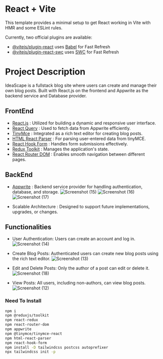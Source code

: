 # React + Vite

This template provides a minimal setup to get React working in Vite with HMR and some ESLint rules.

Currently, two official plugins are available:

- [@vitejs/plugin-react](https://github.com/vitejs/vite-plugin-react/blob/main/packages/plugin-react/README.md) uses [Babel](https://babeljs.io/) for Fast Refresh
- [@vitejs/plugin-react-swc](https://github.com/vitejs/vite-plugin-react-swc) uses [SWC](https://swc.rs/) for Fast Refresh

# Project Description 
IdeaScape is a fullstack blog site where users can create and manage their own blog posts. Built with React.js on the frontend and Appwrite as the backend service and Database provider.


## FrontEnd

- [React.js](https://github.com/topics/reactjs) :
Utilized for building a dynamic and responsive user interface.
- [React Query](https://github.com/topics/react-query) : Used to fetch data from Appwrite efficiently.
-  [TinyMce](https://www.tiny.cloud/auth/login/?redirect_to=%2Fmy-account%2Fintegrate%2F) : Integrated as a rich text editor for creating blog posts.
- [HTML React Parser](https://www.npmjs.com/package/react-html-parser) : For parsing user-entered data from tinyMCE.
- [React Hook Form](https://github.com/topics/react-hook-form) : Handles form submissions effectively.
- [Redux Toolkit](https://github.com/topics/redux-toolkit) : Manages the application's state.
- [React Router DOM](https://github.com/topics/react-router) : Enables smooth navigation between different pages.

## BackEnd

- [Appwrite](https://appwrite.io/) : Backend service provider for handling authentication, database, and storage.
  ![Screenshot (15)](https://github.com/user-attachments/assets/478b34c6-302a-4da2-9292-de132ae27a4c)
  ![Screenshot (16)](https://github.com/user-attachments/assets/2bee27f5-de51-4659-9ad1-706cc00f9621)
  ![Screenshot (17)](https://github.com/user-attachments/assets/56679818-77d6-4ec7-b175-ba86f6bd1fe2)


- Scalable Architecture : Designed to support future implementations, upgrades, or changes.

## Functionalities

- User Authentication: Users can create an account and log in.
  ![Screenshot (14)](https://github.com/user-attachments/assets/097e0a00-92ec-476c-8060-612be8334a8b)

- Create Blog Posts: Authenticated users can create new blog posts using the rich text editor.
  ![Screenshot (13)](https://github.com/user-attachments/assets/ed5f455c-b02a-4105-b62b-54141462d774)

- Edit and Delete Posts: Only the author of a post can edit or delete it.
  ![Screenshot (18)](https://github.com/user-attachments/assets/742a7523-fb7a-44a1-a7db-e88193cc9730)

- View Posts: All users, including non-authors, can view blog posts.
  ![Screenshot (12)](https://github.com/user-attachments/assets/745861f2-fca8-41ac-b6b3-90b02dad1b79)

### Need To Install

   ```bash
   npm i
   npm @reduxjs/toolkit
   npm react-redux
   npm react-router-dom
   npm appwrite
   npm @tinymce/tinymce-react
   npm html-react-parser
   npm react-hook-form
   npm install -D tailwindcss postcss autoprefixer
   npx tailwindcss init -p



